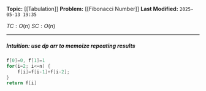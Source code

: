 **Topic:** [[Tabulation]]
**Problem:**  [[Fibonacci Number]]
**Last Modified:**  `2025-05-13 19:35`

 $TC: O(n)$
 $SC: O(n)$

---
##### **Intuition**: use dp arr to *memoize* repeating results

 
```cpp
f[0]=0, f[1]=1
for(i=2; i<=n) {
	f[i]=f[i-1]+f[i-2];
}
return f[i]

```

